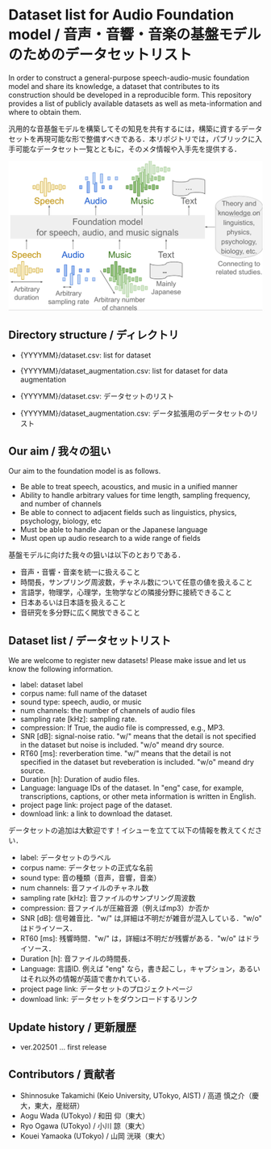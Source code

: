 # Dataset list for Audio Foundation model / 音声・音響・音楽の基盤モデルのためのデータセットリスト
In order to construct a general-purpose speech-audio-music foundation model and share its knowledge, a dataset that contributes to its construction should be developed in a reproducible form. This repository provides a list of publicly available datasets as well as meta-information and where to obtain them.

汎用的な音基盤モデルを構築してその知見を共有するには，構築に資するデータセットを再現可能な形で整備すべきである．本リポジトリでは，パブリックに入手可能なデータセット一覧とともに，そのメタ情報や入手先を提供する．

![overview](./overview.png)

## Directory structure / ディレクトリ
- {YYYYMM}/dataset.csv: list for dataset
- {YYYYMM}/dataset_augmentation.csv: list for dataset for data augmentation

- {YYYYMM}/dataset.csv: データセットのリスト
- {YYYYMM}/dataset_augmentation.csv: データ拡張用のデータセットのリスト

## Our aim / 我々の狙い
Our aim to the foundation model is as follows.
- Be able to treat speech, acoustics, and music in a unified manner
- Ability to handle arbitrary values for time length, sampling frequency, and number of channels
- Be able to connect to adjacent fields such as linguistics, physics, psychology, biology, etc
- Must be able to handle Japan or the Japanese language
- Must open up audio research to a wide range of fields

基盤モデルに向けた我々の狙いは以下のとおりである．
- 音声・音響・音楽を統一に扱えること
- 時間長，サンプリング周波数，チャネル数について任意の値を扱えること
- 言語学，物理学，心理学，生物学などの隣接分野に接続できること
- 日本あるいは日本語を扱えること
- 音研究を多分野に広く開放できること

## Dataset list / データセットリスト
We are welcome to register new datasets! Please make issue and let us know the following information.
- label: dataset label
- corpus name: full name of the dataset
- sound type: speech, audio, or music
- num channels: the number of channels of audio files
- sampling rate \[kHz\]: sampling rate.
- compression: If True, the audio file is compressed, e.g., MP3.
- SNR \[dB\]: signal-noise ratio. "w/" means that the detail is not specified in the dataset but noise is included. "w/o" meand dry source.
- RT60 [ms]: reverberation time. "w/" means that the detail is not specified in the dataset but reveberation is included. "w/o" meand dry source.
- Duration \[h\]: Duration of audio files.
- Language: language IDs of the dataset. In "eng" case, for example, transcriptions, captions, or other meta information is written in English.
- project page link: project page of the dataset.
- download link: a link to download the dataset.

データセットの追加は大歓迎です！イシューを立てて以下の情報を教えてください．
- label: データセットのラベル
- corpus name: データセットの正式な名前
- sound type: 音の種類（音声，音響，音楽）
- num channels: 音ファイルのチャネル数
- sampling rate \[kHz\]: 音ファイルのサンプリング周波数
- compression: 音ファイルが圧縮音源（例えばmp3）か否か
- SNR \[dB\]: 信号雑音比．"w/" は,詳細は不明だが雑音が混入している．"w/o" はドライソース．
- RT60 [ms]: 残響時間．"w/" は，詳細は不明だが残響がある．"w/o" はドライソース．
- Duration \[h\]: 音ファイルの時間長．
- Language: 言語ID. 例えば "eng" なら，書き起こし，キャプション，あるいはそれ以外の情報が英語で書かれている．
- project page link: データセットのプロジェクトページ
- download link: データセットをダウンロードするリンク

## Update history / 更新履歴
- ver.202501 ... first release

## Contributors / 貢献者
- Shinnosuke Takamichi (Keio University, UTokyo, AIST) / 高道 慎之介（慶大，東大，産総研）
- Aogu Wada (UTokyo) / 和田 仰（東大）
- Ryo Ogawa (UTokyo) / 小川 諒（東大）
- Kouei Yamaoka (UTokyo) / 山岡 洸瑛（東大）

